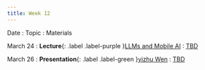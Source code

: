 ```yaml
---
title: Week 12
---
```


Date
: Topic
  : Materials

March 24
: **Lecture**{: .label .label-purple }[LLMs and Mobile AI](#)
  : [TBD](#)

 March 26
: **Presentation**{: .label .label-green }[yizhu Wen](#)
  : [TBD](#)
